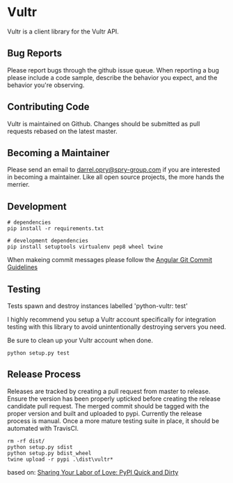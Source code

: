 # Vultr

Vultr is a client library for the Vultr API.

## Bug Reports

Please report bugs through the github issue queue. When reporting a bug please include a code sample, describe the behavior you expect, and the behavior you're observing.

## Contributing Code

Vultr is maintained on Github. Changes should be submitted as pull requests rebased on the latest master.

## Becoming a Maintainer

Please send an email to darrel.opry@spry-group.com if you are interested in becoming a maintainer. Like all open source projects, the more hands the merrier.

## Development

```
# dependencies
pip install -r requirements.txt

# development dependencies
pip install setuptools virtualenv pep8 wheel twine
```

When makeing commit messages please follow the [Angular Git Commit Guidelines](https://github.com/angular/angular.js/blob/master/DEVELOPERS.md#-git-commit-guidelines)

## Testing

Tests spawn and destroy instances labelled 'python-vultr: test'

I highly recommend you setup a Vultr account specifically for integration testing with
this library to avoid unintentionally destroying servers you need.

Be sure to clean up your Vultr account when done.

```
python setup.py test
```

## Release Process

Releases are tracked by creating a pull request from master to release. Ensure the version has been properly upticked before creating the release candidate pull request. The merged commit should be tagged with the proper version and built and uploaded to pypi. Currently the release process is manual. Once a more mature testing suite in place, it should be automated with TravisCI.

```
rm -rf dist/
python setup.py sdist
python setup.py bdist_wheel
twine upload -r pypi .\dist\vultr*
```

based on: [Sharing Your Labor of Love: PyPI Quick and Dirty](https://hynek.me/articles/sharing-your-labor-of-love-pypi-quick-and-dirty/)

